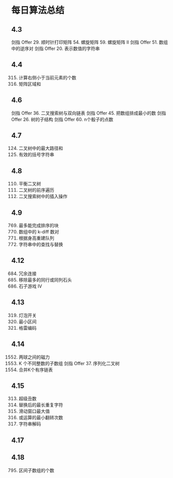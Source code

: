 # 每日算法总结

## 4.3

剑指 Offer 29. 顺时针打印矩阵
54. 螺旋矩阵
59. 螺旋矩阵 II
剑指 Offer 51. 数组中的逆序对
剑指 Offer 20. 表示数值的字符串

## 4.4

315. 计算右侧小于当前元素的个数
1314. 矩阵区域和

## 4.6

剑指 Offer 36. 二叉搜索树与双向链表
剑指 Offer 45. 把数组排成最小的数
剑指 Offer 26. 树的子结构
剑指 Offer 60. n个骰子的点数

## 4.7

124. 二叉树中的最大路径和
678. 有效的括号字符串

## 4.8

110. 平衡二叉树
144. 二叉树的前序遍历
701. 二叉搜索树中的插入操作

## 4.9

769. 最多能完成排序的块
532. 数组中的 k-diff 数对
406. 根据身高重建队列
833. 字符串中的查找与替换

## 4.12

684. 冗余连接
947. 移除最多的同行或同列石头
1510. 石子游戏 IV

## 4.13 

319. 灯泡开关
632. 最小区间
89. 格雷编码

## 4.14

1552. 两球之间的磁力
992. K 个不同整数的子数组
剑指 Offer 37. 序列化二叉树
23. 合并K个有序链表

## 4.15

313. 超级丑数
424. 替换后的最长重复字符
239. 滑动窗口最大值
1318. 或运算的最小翻转次数
394. 字符串解码

## 4.17

## 4.18

795. 区间子数组的个数